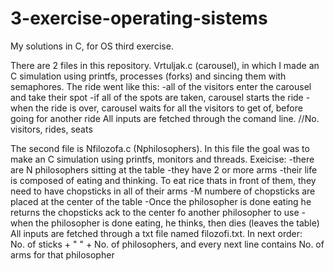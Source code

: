# 3-exercise-operating-sistems
My solutions in C, for OS third exercise.

There are 2 files in this repository. Vrtuljak.c (carousel), in which I made an C simulation using printfs, processes (forks) 
and sincing them with semaphores. The ride went like this:
  -all of the visitors enter the carousel and take their spot
  -if all of the spots are taken, carousel starts the ride
  -when the ride is over, carousel waits for all the visitors to get of, before going for another ride
All inputs are fetched through the comand line. //No. visitors, rides, seats

The second file is Nfilozofa.c (Nphilosophers). In this file the goal was to make an C simulation using printfs, monitors and threads.
Exeicise: 
  -there are N philosophers sitting at the table
  -they have 2 or more arms
  -their life is composed of eating and thinking. To eat rice thats in front of them, they need to have chopsticks in all of their arms
  -M numbere of chopsticks are placed at the center of the table
  -Once the philosopher is done eating he returns the chopsticks ack to the center fo another philosopher to use
  -when the philosopher is done eating, he thinks, then dies (leaves the table)
All inputs are fetched through a txt file named filozofi.txt. In next order:  
  No. of sticks + " " +  No. of philosophers, and every next line contains No. of arms for that philosopher

